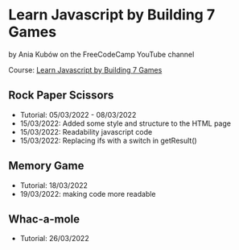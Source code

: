 # Learn Javascript by Building 7 Games

by Ania Kubów on the FreeCodeCamp YouTube channel

Course: [Learn Javascript by Building 7 Games](https://www.freecodecamp.org/news/learn-javascript-by-coding-7-games/)

## Rock Paper Scissors

- Tutorial: 05/03/2022 - 08/03/2022
- 15/03/2022: Added some style and structure to the HTML page
- 15/03/2022: Readability javascript code
- 15/03/2022: Replacing ifs with a switch in getResult()

## Memory Game

- Tutorial: 18/03/2022
- 19/03/2022: making code more readable

## Whac-a-mole

- Tutorial: 26/03/2022
